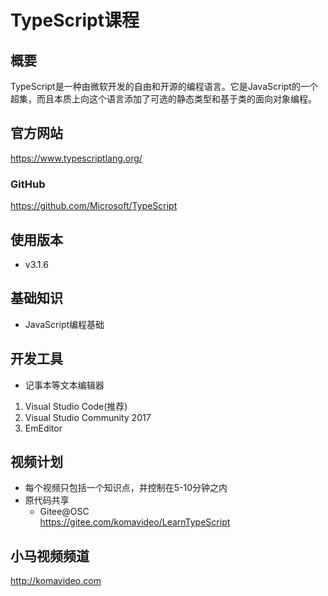 TypeScript课程
==============

## 概要

TypeScript是一种由微软开发的自由和开源的编程语言。它是JavaScript的一个超集，而且本质上向这个语言添加了可选的静态类型和基于类的面向对象编程。

## 官方网站

https://www.typescriptlang.org/

### GitHub

https://github.com/Microsoft/TypeScript

## 使用版本

+ v3.1.6

## 基础知识

+ JavaScript编程基础

## 开发工具

* 记事本等文本编辑器
 1. Visual Studio Code(推荐)
 2. Visual Studio Community 2017
 3. EmEditor

## 视频计划
* 每个视频只包括一个知识点，并控制在5-10分钟之内
* 原代码共享
  - Gitee@OSC  
    https://gitee.com/komavideo/LearnTypeScript

## 小马视频频道

http://komavideo.com
